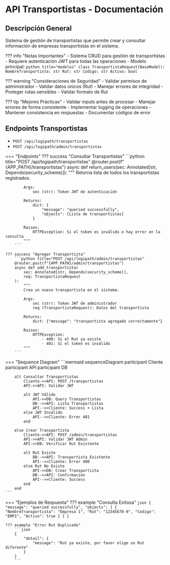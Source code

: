 # API Transportistas - Documentación

## Descripción General
Sistema de gestión de transportistas que permite crear y consultar información de empresas transportistas en el sistema.

??? info "Notas Importantes"
    - Sistema CRUD para gestión de transportistas
    - Requiere autenticación JWT para todas las operaciones
    - Modelo principal:
        ```python title="modelos"
        class TransportistaRequest(BaseModel):
            NombreTransportista: str
            Rut: str
            Codigo: str
            Activo: bool
        ```

??? warning "Consideraciones de Seguridad"
    - Validar permisos de administrador
    - Validar datos únicos (Rut)
    - Manejar errores de integridad
    - Proteger rutas sensibles
    - Validar formato de Rut

??? tip "Mejores Prácticas"
    - Validar inputs antes de procesar
    - Manejar errores de forma consistente
    - Implementar logging de operaciones
    - Mantener consistencia en respuestas
    - Documentar códigos de error

## Endpoints Transportistas
- `POST /api/logipath/transportistas`
- `POST /api/logipath/admin/transportistas`

=== "Endpoints"
    ??? success "Consultar Transportistas"
        ```python title="POST /api/logipath/transportistas"
        @router.post(f"{APP_PATH}/transportistas")
        async def return_users(sec: Annotated[str, Depends(security_scheme)]):
            """
            Retorna lista de todos los transportistas registrados.
            
            Args:
                sec (str): Token JWT de autenticación
                
            Returns:
                dict: {
                    "message": "queried successfully",
                    "objects": [Lista de transportistas]
                }
                
            Raises:
                HTTPException: Si el token es inválido o hay error en la consulta
            """
        ```
    
    ??? success "Agregar Transportista"
        ```python title="POST /api/logipath/admin/transportistas"
        @router.post(f"{APP_PATH}/admin/transportistas")
        async def add_transportista(
            sec: Annotated[str, Depends(security_scheme)], 
            req: TransportistaRequest
        ):
            """
            Crea un nuevo transportista en el sistema.
            
            Args:
                sec (str): Token JWT de administrador
                req (TransportistaRequest): Datos del transportista
                
            Returns:
                dict: {"message": "transportista agregado correctamente"}
                
            Raises:
                HTTPException: 
                    - 400: Si el Rut ya existe
                    - 401: Si el token es inválido
            """
        ```

=== "Sequence Diagram"
    ```mermaid
    sequenceDiagram
        participant Cliente
        participant API
        participant DB
        
        alt Consultar Transportistas
            Cliente->>API: POST /transportistas
            API->>API: Validar JWT
            
            alt JWT Válido
                API->>DB: Query Transportistas
                DB-->>API: Lista Transportistas
                API-->>Cliente: Success + Lista
            else JWT Inválido
                API-->>Cliente: Error 401
            end
        
        else Crear Transportista
            Cliente->>API: POST /admin/transportistas
            API->>API: Validar JWT Admin
            API->>DB: Verificar Rut Existente
            
            alt Rut Existe
                DB-->>API: Transportista Existente
                API-->>Cliente: Error 400
            else Rut No Existe
                API->>DB: Crear Transportista
                DB-->>API: Confirmación
                API-->>Cliente: Success
            end
        end
    ```

=== "Ejemplos de Respuesta"
    ??? example "Consulta Exitosa"
        ```json
        {
            "message": "queried successfully",
            "objects": [
                {
                    "NombreTransportista": "Empresa 1",
                    "Rut": "12345678-9",
                    "Codigo": "EMP1",
                    "Activo": true
                }
            ]
        }
        ```
    
    ??? example "Error Rut Duplicado"
        ```json
        {
            "detail": {
                "message": "Rut ya existe, por favor elige un Rut diferente"
            }
        }
        ```